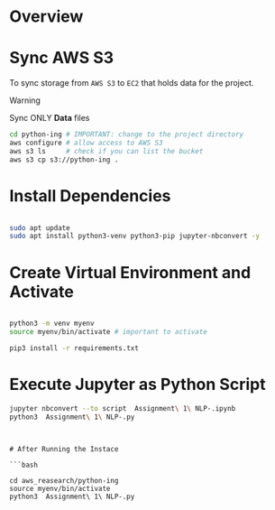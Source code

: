 # Overview


# Sync AWS S3

To sync storage from `AWS S3` to `EC2` that holds data for the project. 

> [!WARNING]  
> Sync ONLY **Data** files

```bash
cd python-ing # IMPORTANT: change to the project directory
aws configure # allow access to AWS S3
aws s3 ls     # check if you can list the bucket
aws s3 cp s3://python-ing .
```


# Install Dependencies

```bash

sudo apt update
sudo apt install python3-venv python3-pip jupyter-nbconvert -y
```

# Create Virtual Environment and Activate

```bash

python3 -m venv myenv
source myenv/bin/activate # important to activate

pip3 install -r requirements.txt
```


# Execute Jupyter as Python Script

```bash
jupyter nbconvert --to script  Assignment\ 1\ NLP-.ipynb
python3  Assignment\ 1\ NLP-.py

```
```


# After Running the Instace

```bash

cd aws_reasearch/python-ing
source myenv/bin/activate
python3  Assignment\ 1\ NLP-.py

```
```
